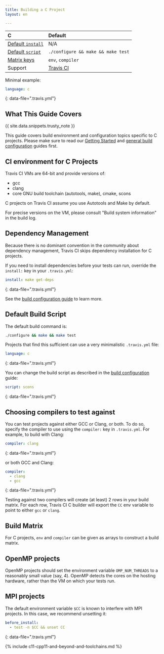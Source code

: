 ```yaml
---
title: Building a C Project
layout: en

---
```


<div id="toc">
</div>

<aside markdown="block" class="ataglance">

| C                                           | Default                                   |
|:--------------------------------------------|:------------------------------------------|
| [Default `install`](#Dependency-Management) | N/A                                       |
| [Default `script`](#Default-Build-Script)   | `./configure && make && make test`        |
| [Matrix keys](#Build-Matrix)                | `env`, `compiler`                         |
| Support                                     | [Travis CI](mailto:support@travis-ci.com) |

Minimal example:

```yaml
language: c
```
{: data-file=".travis.yml"}

</aside>


## What This Guide Covers

{{ site.data.snippets.trusty_note }}

This guide covers build environment and configuration topics specific to C
projects. Please make sure to read our [Getting Started](/user/getting-started/)
and [general build configuration](/user/customizing-the-build/) guides first.

## CI environment for C Projects

Travis CI VMs are 64-bit and provide versions of:

- gcc
- clang
- core GNU build toolchain (autotools, make), cmake, scons

C projects on Travis CI assume you use Autotools and Make by default.

For precise versions on the VM, please consult "Build system information" in the build log.

## Dependency Management

Because there is no dominant convention in the community about dependency
management, Travis CI skips dependency installation for C projects.

If you need to install dependencies before your tests can run, override the
`install:` key in your `.travis.yml`:

```yaml
install: make get-deps
```
{: data-file=".travis.yml"}

See the [build configuration guide](/user/customizing-the-build/) to learn more.

## Default Build Script

The default build command is:

```bash
./configure && make && make test
```

Projects that find this sufficient can use a very minimalistic `.travis.yml` file:

```yaml
language: c
```
{: data-file=".travis.yml"}

You can change the build script as described in the [build
configuration](/user/customizing-the-build/) guide:

```yaml
script: scons
```
{: data-file=".travis.yml"}

## Choosing compilers to test against

You can test projects against either GCC or Clang, or both. To do so, specify
the compiler to use using the `compiler:` key in `.travis.yml`. For example, to
build with Clang:

```yaml
compiler: clang
```
{: data-file=".travis.yml"}

or both GCC and Clang:

```yaml
compiler:
  - clang
  - gcc
```
{: data-file=".travis.yml"}

Testing against two compilers will create (at least) 2 rows in your build
matrix. For each row, Travis CI C builder will export the `CC` env variable to
point to either `gcc` or `clang`.

## Build Matrix

For C projects, `env` and `compiler` can be given as arrays
to construct a build matrix.

## OpenMP projects

OpenMP projects should set the environment variable `OMP_NUM_THREADS` to a
reasonably small value (say, 4). OpenMP detects the cores on the hosting
hardware, rather than the VM on which your tests run.

## MPI projects

The default environment variable `$CC` is known to interfere with MPI projects.
In this case, we recommend unsetting it:

```yaml
before_install:
  - test -n $CC && unset CC
```
{: data-file=".travis.yml"}

{% include c11-cpp11-and-beyond-and-toolchains.md %}
